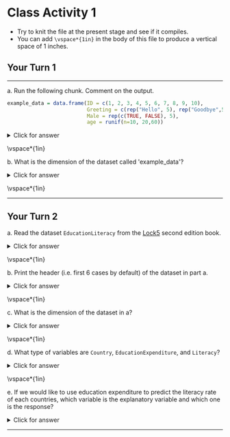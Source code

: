 
# Class Activity 1

- Try to knit the file at the present stage and see if it compiles.
- You can add `\vspace*{1in}` in the body of this file to produce a vertical space of 1 inches.


## Your Turn 1

---------------------------------------------------

a. Run the following chunk. Comment on the output.


```r
example_data = data.frame(ID = c(1, 2, 3, 4, 5, 6, 7, 8, 9, 10),
                          Greeting = c(rep("Hello", 5), rep("Goodbye",5)),
                          Male = rep(c(TRUE, FALSE), 5),
                          age = runif(n=10, 20,60))
```


<details>
<summary><red>Click for answer</red></summary>

```r
example_data
```

```
   ID Greeting  Male      age
1   1    Hello  TRUE 54.66893
2   2    Hello FALSE 58.41033
3   3    Hello  TRUE 31.06788
4   4    Hello FALSE 38.21240
5   5    Hello  TRUE 52.24467
6   6  Goodbye FALSE 38.58542
7   7  Goodbye  TRUE 39.39323
8   8  Goodbye FALSE 26.77841
9   9  Goodbye  TRUE 47.85333
10 10  Goodbye FALSE 42.40331
```

*Answer:* We see a data frame with four columns, where the first column is an `identifier` for the cases. We have information on the greeting types, gender, and age on these cases in the remaining columns.
</details>


\vspace*{1in}

b. What is the dimension of the dataset called 'example_data'?

<details>
<summary><red>Click for answer</red></summary>


```r
dim(example_data)
```

```
[1] 10  4
```

```r
nrow(example_data)
```

```
[1] 10
```

```r
ncol(example_data)
```

```
[1] 4
```

*Answer:* There are 10 rows and 4 columns.
</details>


\vspace*{1in}


---------------------------------------------------

## Your Turn 2


a. Read the dataset `EducationLiteracy` from the [Lock5](https://www.lock5stat.com/datapage2e.html) second edition book.

<details>
<summary><red>Click for answer</red></summary>


```r
# read in the data
education_lock5 <- read.csv("https://www.lock5stat.com/datasets2e/EducationLiteracy.csv")
```

</details>

\vspace*{1in}


b. Print the header (i.e. first 6 cases by default) of the dataset in part a.

<details>
<summary><red>Click for answer</red></summary>


```r
head(education_lock5)
```

```
              Country EducationExpenditure Literacy
1         Afghanistan                  3.1     31.7
2             Albania                  3.2     96.8
3             Algeria                  4.3       NA
4             Andorra                  3.2       NA
5              Angola                  3.5     70.6
6 Antigua and Barbuda                  2.6     99.0
```

</details>

\vspace*{1in}


c. What is the dimension of the dataset in a?


<details>
<summary><red>Click for answer</red></summary>


```r
dim(education_lock5)
```

```
[1] 188   3
```
*Answer:* There are 188 rows and 3 columns.

</details>


\vspace*{1in}

d. What type of variables are `Country`, `EducationExpenditure`, and `Literacy`?

<details>
<summary><red>Click for answer</red></summary>
*Answer:* `Country` is a categorical variable. `EducationExpenditure` and `Literacy` are both quantitative variables.
</details>



\vspace*{1in}


e. If we would like to use education expenditure to predict the literacy rate of each countries, which variable is the explanatory variable and which one is the response?


<details>
<summary><red>Click for answer</red></summary>
*Answer:* The education expenditure is the explanatory variable, and the literacy rate is the response.
</details>


---------------------------------------------------------------------

